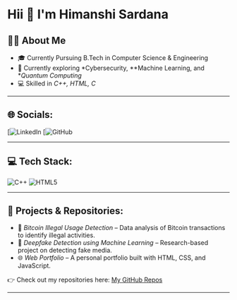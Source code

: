 # Hii 👋 I'm Himanshi Sardana

## 👩‍💻 About Me
- 🎓 Currently Pursuing B.Tech in Computer Science & Engineering  
- 🌱 Currently exploring *Cybersecurity, **Machine Learning, and **Quantum Computing*  
- 💻 Skilled in *C++, HTML, C* 
 

---

## 🌐 Socials:
[![LinkedIn](https://www.linkedin.com/in/himanshi-sardana-1842b1370?utm_source=share&utm_campaign=share_via&utm_content=profile&utm_medium=android_app)
[![GitHub](https://github.com/Himanshi-786)

---

## 💻 Tech Stack:
![C++](https://img.shields.io/badge/c++-%2300599C.svg?style=for-the-badge&logo=c%2B%2B&logoColor=white)
![HTML5](https://img.shields.io/badge/html5-%23E34F26.svg?style=for-the-badge&logo=html5&logoColor=white)


---

## 📂 Projects & Repositories:
- 🔐 *Bitcoin Illegal Usage Detection* – Data analysis of Bitcoin transactions to identify illegal activities.  
- 🤖 *Deepfake Detection using Machine Learning* – Research-based project on detecting fake media.  
- 🌐 *Web Portfolio* – A personal portfolio built with HTML, CSS, and JavaScript.  

👉 Check out my repositories here: [My GitHub Repos](https://github.com/Himanshi-786)

---


